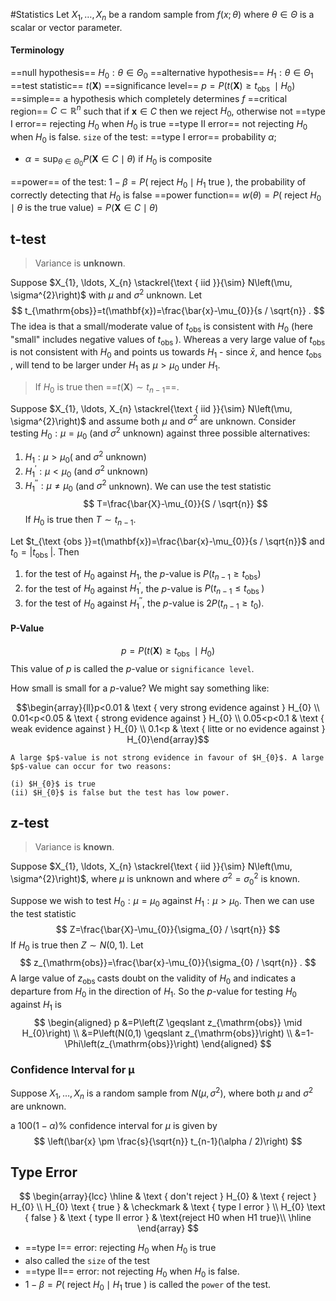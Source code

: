 
#Statistics 
Let $X_{1}, \ldots, X_{n}$ be a random sample from $f(x ; \theta)$ where $\theta \in \Theta$ is a scalar or vector parameter.
#### Terminology
==null hypothesis== $H_{0}: \theta \in \Theta_{0}$
==alternative hypothesis== $H_{1}: \theta \in \Theta_{1}$
==test statistic== $t(\mathbf{X})$
==significance level== $p=P\left(t(\mathbf{X}) \geqslant t_{\text {obs }} \mid H_{0}\right)$
==simple== a hypothesis which completely determines $f$
==critical region== $C \subset \mathbb{R}^{n}$ such that if $\mathbf{x} \in C$ then we reject $H_{0}$, otherwise not
==type I error== rejecting $H_{0}$ when $H_{0}$ is true
==type II error== not rejecting $H_{0}$ when $H_{0}$ is false.
`size` of the test: ==type I error== probability $\alpha$; 
- $\alpha=\sup _{\theta \in \Theta_{0}} P(\mathbf{X} \in C \mid \theta)$ if $H_0$ is composite

==power== of the test: $1-\beta=P\left(\right.$ reject $H_{0} \mid H_{1}$ true $)$, the probability of correctly detecting that $H_0$ is false
==power function== $w(\theta)=P\left(\text { reject } H_{0} \mid \theta \text { is the true value}\right)=P(\mathbf{X} \in C \mid \theta)$

## t-test
> Variance is **unknown**.

Suppose $X_{1}, \ldots, X_{n} \stackrel{\text { iid }}{\sim} N\left(\mu, \sigma^{2}\right)$ with $\mu$ and $\sigma^{2}$ unknown.
Let
$$
t_{\mathrm{obs}}=t(\mathbf{x})=\frac{\bar{x}-\mu_{0}}{s / \sqrt{n}} .
$$
The idea is that a small/moderate value of $t_{\text {obs }}$ is consistent with $H_{0}$ (here "small" includes negative values of $\left.t_{\text {obs }}\right)$. Whereas a very large value of $t_{\text {obs }}$ is not consistent with $H_{0}$ and points us towards $H_{1}$ - since $\bar{x}$, and hence $t_{\text {obs }}$, will tend to be larger under $H_{1}$ as $\mu>\mu_{0}$ under $H_{1}$.

> If $H_0$ is true then ==$t(\mathbf{X}) \sim t_{n-1}$==.

Suppose $X_{1}, \ldots, X_{n} \stackrel{\text { iid }}{\sim} N\left(\mu, \sigma^{2}\right)$ and assume both $\mu$ and $\sigma^{2}$ are unknown. Consider testing $H_{0}: \mu=\mu_{0}$ (and $\sigma^{2}$ unknown) against three possible alternatives:
1) $H_{1}: \mu>\mu_{0}\left(\right.$ and $\sigma^{2}$ unknown)
2) $H_{1}^{\prime}: \mu<\mu_{0}$ (and $\sigma^{2}$ unknown)
3) $H_{1}^{\prime \prime}: \mu \neq \mu_{0}$ (and $\sigma^{2}$ unknown).
We can use the test statistic
$$
T=\frac{\bar{X}-\mu_{0}}{S / \sqrt{n}}
$$
If $H_{0}$ is true then $T \sim t_{n-1}$.

Let $t_{\text {obs }}=t(\mathbf{x})=\frac{\bar{x}-\mu_{0}}{s / \sqrt{n}}$ and $t_{0}=\left|t_{\text {obs }}\right|$. Then
1) for the test of $H_{0}$ against $H_{1}$, the $p$-value is $P\left(t_{n-1} \geqslant t_{\mathrm{obs}}\right)$
2) for the test of $H_{0}$ against $H_{1}^{\prime}$, the $p$-value is $P\left(t_{n-1} \leqslant t_{\text {obs }}\right)$
3) for the test of $H_{0}$ against $H_{1}^{\prime \prime}$, the $p$-value is $2 P\left(t_{n-1} \geqslant t_{0}\right)$.

#### P-Value

$$p=P\left(t(\mathbf{X}) \geqslant t_{\text {obs }} \mid H_{0}\right)$$
This value of $p$ is called the $p$-value or `significance level`. 

How small is small for a $p$-value? We might say something like:

$$\begin{array}{ll}p<0.01 & \text { very strong evidence against } H_{0} \\ 0.01<p<0.05 & \text { strong evidence against } H_{0} \\ 0.05<p<0.1 & \text { weak evidence against } H_{0} \\ 0.1<p & \text { litte or no evidence against } H_{0}\end{array}$$

```ad-warning
A large $p$-value is not strong evidence in favour of $H_{0}$. A large $p$-value can occur for two reasons: 

(i) $H_{0}$ is true 
(ii) $H_{0}$ is false but the test has low power.
```

## z-test
> Variance is **known**.

Suppose $X_{1}, \ldots, X_{n} \stackrel{\text { iid }}{\sim} N\left(\mu, \sigma^{2}\right)$, where $\mu$ is unknown and where $\sigma^{2}=\sigma_{0}^{2}$ is known.

Suppose we wish to test $H_{0}: \mu=\mu_{0}$ against $H_{1}: \mu>\mu_{0}$. Then we can use the test statistic
$$
Z=\frac{\bar{X}-\mu_{0}}{\sigma_{0} / \sqrt{n}}
$$
If $H_{0}$ is true then $Z \sim N(0,1)$.
Let
$$
z_{\mathrm{obs}}=\frac{\bar{x}-\mu_{0}}{\sigma_{0} / \sqrt{n}} .
$$
A large value of $z_{\text {obs }}$ casts doubt on the validity of $H_{0}$ and indicates a departure from $H_{0}$ in the direction of $H_{1}$. So the $p$-value for testing $H_{0}$ against $H_{1}$ is
$$
\begin{aligned}
p &=P\left(Z \geqslant z_{\mathrm{obs}} \mid H_{0}\right) \\
&=P\left(N(0,1) \geqslant z_{\mathrm{obs}}\right) \\
&=1-\Phi\left(z_{\mathrm{obs}}\right)
\end{aligned}
$$

### Confidence Interval for µ
Suppose $X_{1}, \ldots, X_{n}$ is a random sample from $N\left(\mu, \sigma^{2}\right)$, where both $\mu$ and $\sigma^{2}$ are unknown.

a $100(1-\alpha) \%$ confidence interval for $\mu$ is given by
$$
\left(\bar{x} \pm \frac{s}{\sqrt{n}} t_{n-1}(\alpha / 2)\right)
$$

## Type Error
$$
\begin{array}{lcc}
\hline & \text { don't reject } H_{0} & \text { reject } H_{0} \\
 H_{0} \text { true } & \checkmark & \text { type I error } \\
H_{0} \text { false } & \text { type II error } & \text{reject H0 when H1 true}\\
\hline
\end{array}
$$
- ==type I== error: rejecting $H_{0}$ when $H_{0}$ is true
- also called the `size` of the test
- ==type II== error: not rejecting $H_{0}$ when $H_{0}$ is false.
- $1-\beta=P\left(\right.$ reject $H_{0} \mid H_{1}$ true $)$ is called the `power` of the test.




